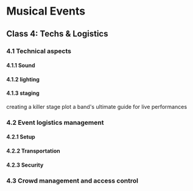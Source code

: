 # Musical Events

## Class 4: Techs & Logistics

### 4.1 Technical aspects

#### 4.1.1 Sound
#### 4.1.2 lighting
#### 4.1.3 staging
creating a killer stage plot a band's ultimate guide for live performances

### 4.2 Event logistics management

#### 4.2.1 Setup
#### 4.2.2 Transportation
#### 4.2.3 Security

### 4.3 Crowd management and access control
